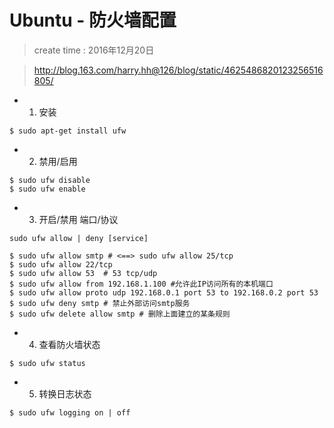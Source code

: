 
# Ubuntu - 防火墙配置

> create time : 2016年12月20日

> http://blog.163.com/harry.hh@126/blog/static/4625486820123256516805/


* 1. 安装

```shell
$ sudo apt-get install ufw
```

* 2. 禁用/启用

```shell
$ sudo ufw disable
$ sudo ufw enable
```

* 3. 开启/禁用 端口/协议

```shell
sudo ufw allow | deny [service]
```

```shell
$ sudo ufw allow smtp # <==> sudo ufw allow 25/tcp
$ sudo ufw allow 22/tcp
$ sudo ufw allow 53  # 53 tcp/udp
$ sudo ufw allow from 192.168.1.100 #允许此IP访问所有的本机端口
$ sudo ufw allow proto udp 192.168.0.1 port 53 to 192.168.0.2 port 53
$ sudo ufw deny smtp # 禁止外部访问smtp服务
$ sudo ufw delete allow smtp # 删除上面建立的某条规则
```

* 4. 查看防火墙状态

```shell
$ sudo ufw status
```

* 5. 转换日志状态

```shell
$ sudo ufw logging on | off
```
